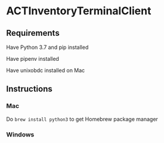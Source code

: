 # ACTInventoryTerminalClient

## Requirements

Have Python 3.7 and pip installed

Have pipenv installed

Have unixobdc installed on Mac

## Instructions

### Mac

Do `brew install python3` to get Homebrew package manager

### Windows
